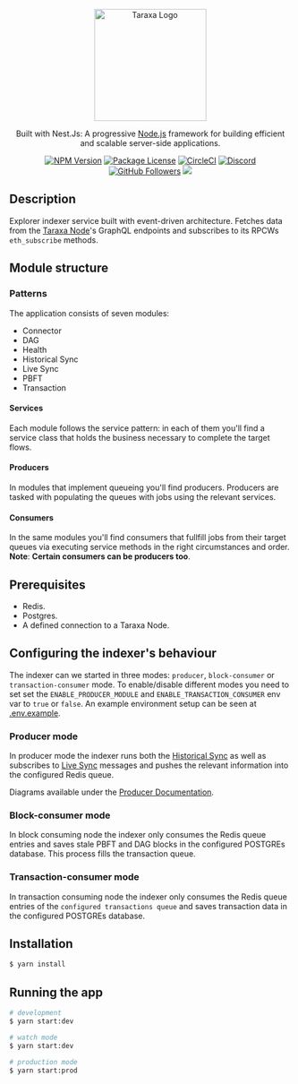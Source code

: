 <p align="center">
  <a href="http://taraxa.io/" target="blank"><img src="https://taraxa.io/static/taraxa_io/img/taraxa_logo_transparent_dark_bg.png" width="200" alt="Taraxa Logo" /></a>
</p>

  <p align="center">Built with Nest.Js: A progressive <a href="http://nodejs.org" target="_blank">Node.js</a> framework for building efficient and scalable server-side applications.</p>
    <p align="center">
<a href="https://www.npmjs.com/~taraxa_project" target="_blank"><img src="https://img.shields.io/npm/v/@nestjs/core.svg" alt="NPM Version" /></a>
<a href="https://www.npmjs.com/~taraxa_project" target="_blank"><img src="https://img.shields.io/npm/l/@nestjs/core.svg" alt="Package License" /></a>
<a href="https://circleci.com/gh/Taraxa-project/taraxa-platform" target="_blank"><img src="https://img.shields.io/circleci/build/github/Taraxa-project/taraxa-platform/main" alt="CircleCI" /></a>
<a href="https://discord.gg/Sqf9MHD2" target="_blank"><img src="https://img.shields.io/badge/discord-online-brightgreen.svg" alt="Discord"/></a>
<a href="https://github.com/Taraxa-project" target="_blank"><img src="https://img.shields.io/github/followers/Taraxa-project?style=social" alt="GitHub Followers" /></a>
  <a href="https://twitter.com/taraxa_project" target="_blank"><img src="https://img.shields.io/twitter/follow/taraxa_project?style=social"></a>
</p>

## Description

Explorer indexer service built with event-driven architecture. Fetches data from the [Taraxa Node](https://github.com/Taraxa-project/taraxa-node)'s GraphQL endpoints and subscribes to its RPCWs `eth_subscribe` methods.

## Module structure

### Patterns

The application consists of seven modules:

- Connector
- DAG
- Health
- Historical Sync
- Live Sync
- PBFT
- Transaction

#### Services

Each module follows the service pattern: in each of them you'll find a service class that holds the business necessary to complete the target flows.

#### Producers

In modules that implement queueing you'll find producers. Producers are tasked with populating the queues with jobs using the relevant services.

#### Consumers

In the same modules you'll find consumers that fullfill jobs from their target queues via executing service methods in the right circumstances and order. **Note**: **Certain consumers can be producers too**.

## Prerequisites

- Redis.
- Postgres.
- A defined connection to a Taraxa Node.

## Configuring the indexer's behaviour

The indexer can we started in three modes: `producer`, `block-consumer` or `transaction-consumer` mode. To enable/disable different modes you need to set set the `ENABLE_PRODUCER_MODULE` and `ENABLE_TRANSACTION_CONSUMER` env var to `true` or `false`. An example environment setup can be seen at [.env.example](./.env.example).

### Producer mode

In producer mode the indexer runs both the [Historical Sync](https://github.com/Taraxa-project/taraxa-platform/blob/4084eb3670ca1bd3b03f5d911d71441961bb7e4b/services/explorer-indexer/src/modules/historical-sync) as well as subscribes to [Live Sync](https://github.com/Taraxa-project/taraxa-platform/blob/4084eb3670ca1bd3b03f5d911d71441961bb7e4b/services/explorer-indexer/src/modules/live-sync) messages and pushes the relevant information into the configured Redis queue.

Diagrams available under the [Producer Documentation](./docs/producer.md).

### Block-consumer mode

In block consuming node the indexer only consumes the Redis queue entries and saves stale PBFT and DAG blocks in the configured POSTGREs database. This process fills the transaction queue.

### Transaction-consumer mode

In transaction consuming node the indexer only consumes the Redis queue entries of the `configured transactions queue` and saves transaction data in the configured POSTGREs database.

## Installation

```bash
$ yarn install
```

## Running the app

```bash
# development
$ yarn start:dev

# watch mode
$ yarn start:dev

# production mode
$ yarn start:prod
```
